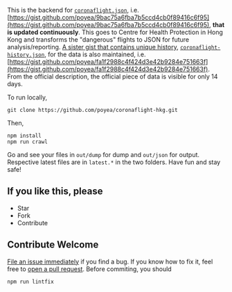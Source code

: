 This is the backend for [`coronaflight.json`](https://gist.github.com/poyea/9bac75a6fba7b5ccd4cb0f89416c6f95), i.e. [https://gist.github.com/poyea/9bac75a6fba7b5ccd4cb0f89416c6f95](https://gist.github.com/poyea/9bac75a6fba7b5ccd4cb0f89416c6f95), **that is updated continuously**. This goes to Centre for Health Protection in Hong Kong and transforms the "dangerous" flights to JSON for future analysis/reporting. [A sister gist that contains unique history](https://gist.github.com/poyea/fa1f2988c4f424d3e42b9284e751663f), [`coronaflight-history.json`](https://gist.github.com/poyea/9bac75a6fba7b5ccd4cb0f89416c6f95), for the data is also maintained, i.e. [https://gist.github.com/poyea/fa1f2988c4f424d3e42b9284e751663f](https://gist.github.com/poyea/fa1f2988c4f424d3e42b9284e751663f). From the official description, the official piece of data is visible for only 14 days.

To run locally,

```
git clone https://github.com/poyea/coronaflight-hkg.git
```

Then,

```
npm install
npm run crawl
```

Go and see your files in `out/dump` for dump and `out/json` for output. Respective latest files are in `latest.*` in the two folders. Have fun and stay safe!

## If you like this, please

-   Star
-   Fork
-   Contribute

## Contribute Welcome

[File an issue immediately](https://github.com/poyea/coronaflight-hkg/issues) if you find a bug. If you know how to fix it, feel free to [open a pull request](https://github.com/poyea/coronaflight-hkg/pulls). Before commiting, you should
```
npm run lintfix
```
